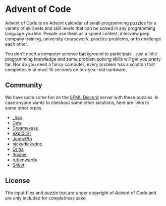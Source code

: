 # Advent of Code

Advent of Code is an Advent calendar of small programming puzzles for a variety of skill sets and skill levels that can be solved in any programming language you like. People use them as a speed contest, interview prep, company training, university coursework, practice problems, or to challenge each other.

You don't need a computer science background to participate - just a little programming knowledge and some problem solving skills will get you pretty far. Nor do you need a fancy computer; every problem has a solution that completes in at most 15 seconds on ten-year-old hardware.

## Community

We have quite some fun on the [SFML Discord](https://discord.gg/nr4X7Fh) server with these puzzles.
In case anyone wants to checkout some other solutions, here are links to some other repos.

* [_hao](https://github.com/underscoreHao/advent-of-code)
* [Dew](https://github.com/crumblingstatue/advent-of-code)
* [Dreamykass](https://github.com/Dreamykass/advent-of-code)
* [eXpl0it3r](https://github.com/eXpl0it3r/Advent-of-Code)
* [JonnyPtn](https://github.com/JonnyPtn/AOC2020)
* [nickydickydoo](https://github.com/nick-kline/AOC2021)
* [Orlha](https://github.com/Orlha/advent_2020)
* [Rosme](https://github.com/Rosme/aoc)
* [rubenwardy](https://gitlab.com/rubenwardy/advent_of_code)
* [S4kyt](https://github.com/S4kyt/AoC-2020)

## License

The input files and puzzle text are under copyright of Advent of Code and are only included for completness sake.
